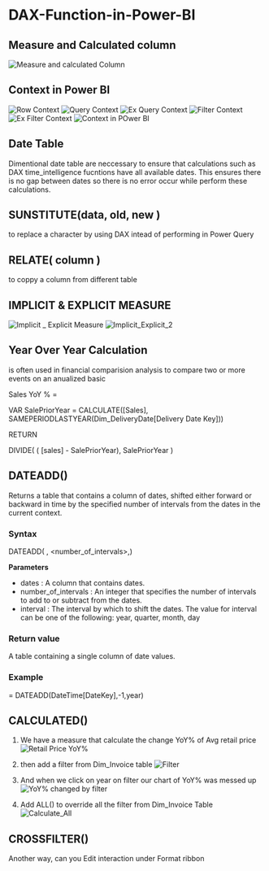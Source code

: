 # DAX-Function-in-Power-BI

## Measure and Calculated column 

![Measure and calculated Column](https://github.com/Tsubame88/DAX-Function-in-Power-BI/assets/156522557/f8aa060b-9587-46ec-8825-3e3dce003747)

## Context in Power BI 

![Row Context](https://github.com/Tsubame88/DAX-Function-in-Power-BI/assets/156522557/11660bff-3c33-45d1-8332-f29364e28048)
![Query Context](https://github.com/Tsubame88/DAX-Function-in-Power-BI/assets/156522557/93845adb-8980-4280-bb0c-add2d0e2ad44)
![Ex Query Context](https://github.com/Tsubame88/DAX-Function-in-Power-BI/assets/156522557/1e5babb0-b50f-4b33-901e-5338be348bc9)
![Filter Context](https://github.com/Tsubame88/DAX-Function-in-Power-BI/assets/156522557/1285a315-011d-4127-854e-f79815f684ae)
![Ex Filter Context](https://github.com/Tsubame88/DAX-Function-in-Power-BI/assets/156522557/204834ea-04a6-412e-9a9a-15d119b73482)
![Context in POwer BI](https://github.com/Tsubame88/DAX-Function-in-Power-BI/assets/156522557/85c5adfd-8614-4864-a1ce-67253ba7d0f4)

## Date Table

Dimentional date table are neccessary to ensure that calculations such as DAX time_intelligence fucntions have all available dates. This ensures there is no gap between dates so there is no error occur while perform these calculations. 
## SUNSTITUTE(data, old, new ) 

to replace a character by using DAX intead of performing in Power Query 

## RELATE( column ) 

to coppy a column from different table 

## IMPLICIT & EXPLICIT MEASURE

![Implicit _ Explicit Measure](https://github.com/Tsubame88/DAX-Function-in-Power-BI/assets/156522557/d14f7c9a-f933-40e4-9a45-38d0e6d4fc75)
![Implicit_Explicit_2](https://github.com/Tsubame88/DAX-Function-in-Power-BI/assets/156522557/b983d002-c00b-4883-95e9-2f79a0d1c8fe)

## Year Over Year Calculation 

is often used in financial comparision analysis to compare two or more events on an anualized basic

Sales YoY %  = 

VAR  SalePriorYear = CALCULATE([Sales], SAMEPERIODLASTYEAR(Dim_DeliveryDate[Delivery Date Key]))

RETURN 

DIVIDE(
    ( [sales] - SalePriorYear),
    SalePriorYear
)

## DATEADD()

Returns a table that contains a column of dates, shifted either forward or backward in time by the specified number of intervals from the dates in the current context.

### Syntax 

DATEADD( <dates>, <number_of_intervals>,<interval>) 

**Parameters** 
+ dates : A column that contains dates.
+ number_of_intervals :	An integer that specifies the number of intervals to add to or subtract from the dates.
+ interval : The interval by which to shift the dates. The value for interval can be one of the following: year, quarter, month, day


### Return value
A table containing a single column of date values.

### Example 

= DATEADD(DateTime[DateKey],-1,year)

## CALCULATED()

1. We have a measure that calculate the change YoY% of Avg retail price 
![Retail Price YoY%](https://github.com/Tsubame88/DAX-Function-in-Power-BI/assets/156522557/03734e74-e5fe-4262-933d-ce5a52ab1777)

2. then add a filter from Dim_Invoice table 
![Filter](https://github.com/Tsubame88/DAX-Function-in-Power-BI/assets/156522557/a3b040d7-4f0f-4e69-876a-270f8a68ca6f)

3. And when we click on year on filter our chart of YoY% was messed up
![YoY% changed by filter ](https://github.com/Tsubame88/DAX-Function-in-Power-BI/assets/156522557/85f83df3-6b19-4691-9251-13e092fb4138)

4. Add ALL() to override all the filter from Dim_Invoice Table
![Calculate_All](https://github.com/Tsubame88/DAX-Function-in-Power-BI/assets/156522557/8483e63d-7f46-42f4-9ca1-86eb89f8c1a5)

## CROSSFILTER()
Another way, can you Edit interaction under Format ribbon 


